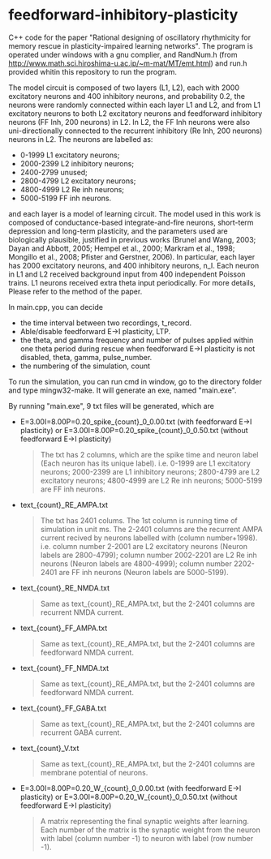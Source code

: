 # feedforward-inhibitory-plasticity
C++ code for the paper "Rational designing of oscillatory rhythmicity for memory rescue in plasticity-impaired learning networks". The program is operated under windows with a gnu complier, and RandNum.h (from http://www.math.sci.hiroshima-u.ac.jp/~m-mat/MT/emt.html) and run.h provided whitin this repository to run the program.

The model circuit is composed of two layers (L1, L2), each with 2000 excitatory neurons and 400 inhibitory neurons, and probability 0.2, the neurons were randomly connected within each layer L1 and L2, and from L1 excitatory neurons to both L2 excitatory neurons and feedforward inhibitory neurons (FF Inh, 200 neurons) in L2. In L2, the FF Inh neurons were also uni-directionally connected to the recurrent inhibitory (Re Inh, 200 neurons) neurons in L2.
The neurons are labelled as:
* 0-1999 L1 excitatory neurons;
* 2000-2399 L2 inhibitory neurons;
* 2400-2799 unused; 
* 2800-4799 L2 excitatory neurons; 
* 4800-4999 L2 Re inh neurons; 
* 5000-5199 FF inh neurons.

and each layer is a model of learning circuit. The model used in this work is composed of conductance-based integrate-and-fire neurons, short-term depression and long-term plasticity, and the parameters used are biologically plausible, justified in previous works (Brunel and Wang, 2003; Dayan and Abbott, 2005; Hempel et al., 2000; Markram et al., 1998; Mongillo et al., 2008; Pfister and Gerstner, 2006). In particular, each layer has 2000 excitatory neurons, and 400 inhibitory neurons, n_I. Each neuron in L1 and L2 received background input from 400 independent Poisson trains. L1 neurons received extra theta input periodically. For more details, Please refer to the method of the paper.

In main.cpp, you can decide 
- the time interval between two recordings, t_record. 
- Able/disable feedforward E->I plasticity, LTP.
- the theta, and gamma frequency and number of pulses applied within one theta period during rescue when feedforward E->I plasticity is not disabled, theta, gamma, pulse_number. 
- the numbering of the simulation, count

To run the simulation, you can run cmd in window, go to the directory folder and type mingw32-make. It will generate an exe, named "main.exe".

By running "main.exe", 9 txt files will be generated, which are
- E=3.00I=8.00P=0.20_spike_{count}\_0_0.00.txt (with feedforward E->I plasticity) or E=3.00I=8.00P=0.20_spike_{count}_0_0.50.txt (without feedforward E->I plasticity)
	>The txt has 2 columns, which are the spike time and neuron label (Each neuron has its unique label). i.e. 0-1999 are L1 excitatory neurons; 2000-2399 are L1 inhibitory neurons; 2800-4799 are L2 excitatory neurons; 4800-4999 are L2 Re inh neurons; 5000-5199 are FF inh neurons.
- text_{count}_RE_AMPA.txt
	>The txt has 2401 colums. The 1st column is running time of simulation in unit ms. The 2-2401 columns are the recurrent AMPA current recived by neurons labelled with (column number+1998). i.e. column number 2-2001 are L2 excitatory neurons (Neuron labels are 2800-4799); column number 2002-2201 are L2 Re inh neurons (Neuron labels are 4800-4999); column number 2202-2401 are FF inh neurons (Neuron labels are 5000-5199).
- text_{count}\_RE_NMDA.txt
	>Same as text_{count}_RE_AMPA.txt, but the 2-2401 columns are recurrent NMDA current.
- text_{count}\_FF_AMPA.txt
	>Same as text_{count}_RE_AMPA.txt, but the 2-2401 columns are feedforward NMDA current.
- text_{count}\_FF_NMDA.txt
	>Same as text_{count}_RE_AMPA.txt, but the 2-2401 columns are feedforward NMDA current.
- text_{count}\_FF_GABA.txt
	>Same as text_{count}_RE_AMPA.txt, but the 2-2401 columns are recurrent GABA current.
- text_{count}\_V.txt
	>Same as text_{count}_RE_AMPA.txt, but the 2-2401 columns are membrane potential of neurons.
- E=3.00I=8.00P=0.20_W_{count}\_0_0.00.txt (with feedforward E->I plasticity) or E=3.00I=8.00P=0.20_W_{count}\_0_0.50.txt (without feedforward E->I plasticity)
	>A matrix representing the final synaptic weights after learning. Each number of the matrix is the synaptic weight from the neuron with label (column number -1) to neuron with label (row number -1).
